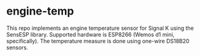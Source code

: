 # engine-temp

This repo implements an engine temperature sensor for Signal K using
the SensESP library. Supported hardware is ESP8266 (Wemos d1 mini,
specifically). The temperature measure is done using one-wire DS18B20 sensors.
